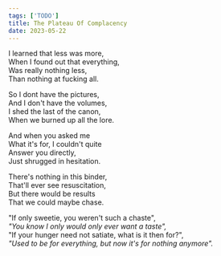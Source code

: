 ```yaml
---
tags: ['TODO']
title: The Plateau Of Complacency
date: 2023-05-22
---
```


I learned that less was more,  
When I found out that everything,  
Was really nothing less,  
Than nothing at fucking all.

So I dont have the pictures,  
And I don't have the volumes,  
I shed the last of the canon,  
When we burned up all the lore.

And when you asked me  
What it's for, I couldn't quite  
Answer you directly,  
Just shrugged in hesitation.

There's nothing in this binder,  
That'll ever see resuscitation,  
But there would be results  
That we could maybe chase.

"If only sweetie, you weren't such a chaste",  
*"You know I only would only ever want a taste",*  
"If your hunger need not satiate, what is it then for?",  
*"Used to be for everything, but now it's for nothing anymore".*
